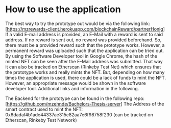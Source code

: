 # How to use the application 
The best way to try the prototype out would be via the following link: [https://mzrewards-client.herokuapp.com/blockchainReward/partnerHonig]
If a valid E-mail address is provided, an E-Mail with a reward is sent to said address. If no reward is sent out, no reward was provided beforehand. So, there must be a provided reward such that the prototype works. However, a permanent reward was uploaded such that the application can be tried out.
By using the Software Developer tool in Google Chrome, the hash of the minted NFT can be seen after the E-Mail address was submitted. That way it can also be tracked on Etherscan (Rinkeby Test Net) which ensures that the prototype works and really mints the NFT. But, depending on how many times the application is used, there could be a lack of funds to mint the NFT. However, an appropriate message would be shown in the software developer tool. Additional links and information in the following.

The Backend for the prototype can be found in the following repo: [https://github.com/mzehnde/Bachelors-Thesis-server]
The Address of the smart contract used to mint the NFT: 0x6dadaf4b1ade44337ae315c82aa7e6f98758f230 (can be tracked on Etherscan, Rinkeby Test Network)









#
